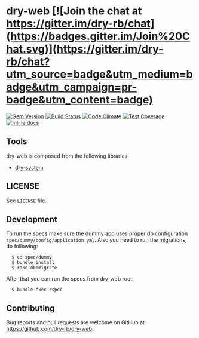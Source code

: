 [gem]: https://rubygems.org/gems/dry-web
[travis]: https://travis-ci.org/dry-rb/dry-web
[codeclimate]: https://codeclimate.com/github/dry-rb/dry-web
[inchpages]: http://inch-ci.org/github/dry-rb/dry-web/

# dry-web [![Join the chat at https://gitter.im/dry-rb/chat](https://badges.gitter.im/Join%20Chat.svg)](https://gitter.im/dry-rb/chat?utm_source=badge&utm_medium=badge&utm_campaign=pr-badge&utm_content=badge)

[![Gem Version](https://badge.fury.io/rb/dry-web.svg)][gem]
[![Build Status](https://travis-ci.org/dry-rb/dry-web.svg?branch=master)][travis]
[![Code Climate](https://codeclimate.com/github/dry-rb/dry-web/badges/gpa.svg)][codeclimate]
[![Test Coverage](https://codeclimate.com/github/dry-rb/dry-web/badges/coverage.svg)][codeclimate]
[![Inline docs](http://inch-ci.org/github/dry-rb/dry-web.svg?branch=master&style=flat)][inchpages]

## Tools

dry-web is composed from the following libraries:

* [dry-system](https://github.com/dry-rb/dry-system)

## LICENSE

See `LICENSE` file.

## Development

To run the specs make sure the dummy app uses proper db configuration `spec/dummy/config/application.yml`.
Also you need to run the migrations, do following:

```
  $ cd spec/dummy
  $ bundle install
  $ rake db:migrate
```

After that you can run the specs from dry-web root:

```
  $ bundle exec rspec
```

## Contributing

Bug reports and pull requests are welcome on GitHub at https://github.com/dry-rb/dry-web.
